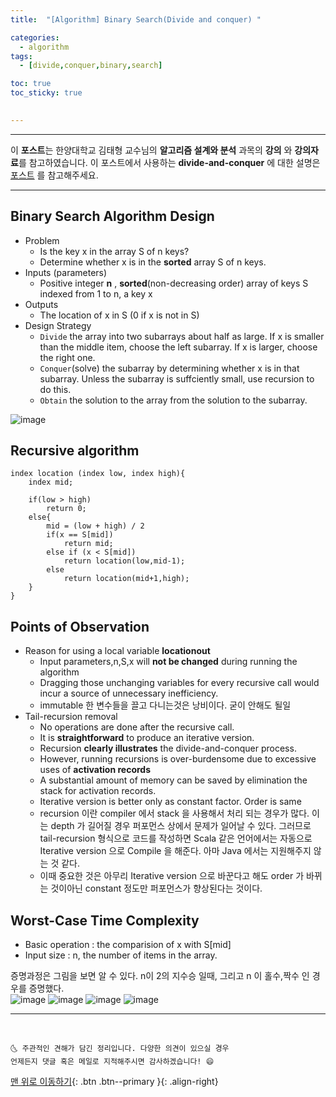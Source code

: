 ```yaml
---
title:  "[Algorithm] Binary Search(Divide and conquer) " 

categories:
  - algorithm
tags:
  - [divide,conquer,binary,search]

toc: true
toc_sticky: true
 

---
```


***
이 **포스트**는 한양대학교 김태형 교수님의 **알고리즘 설계와 분석** 과목의 **강의** 와 **강의자료**를 참고하였습니다.
이 포스트에서 사용하는 **divide-and-conquer** 에 대한 설명은 [포스트](https://chanhyukpark-tech.github.io/algorithm/Divide-and-conquer/) 를 참고해주세요.

***

## Binary Search Algorithm Design

- Problem
  - Is the key x in the array S of n keys?
  - Determine whether x is in the **sorted** array S of n keys.
- Inputs (parameters)
  - Positive integer **n** , **sorted**(non-decreasing order) array of keys S indexed from 1 to n, a key x
- Outputs
  - The location of x in S (0 if x is not in S)
- Design Strategy
  - `Divide` the array into two subarrays about half as large. If x is smaller than the middle item, choose the left subarray. If x is larger, choose the right one.
  - `Conquer`(solve) the subarray by determining whether x is in that subarray. Unless the subarray is suffciently small, use recursion to do this.
  - `Obtain` the solution to the array from the solution to the subarray.


![image](https://user-images.githubusercontent.com/69495129/135332624-bf356725-a061-47dd-9ab1-757caa227dbd.png)

## Recursive algorithm

```pseudocode
index location (index low, index high){
	index mid;
	
	if(low > high)
		return 0;
	else{
		mid = (low + high) / 2
		if(x == S[mid])
			return mid;
		else if (x < S[mid])
        	return location(low,mid-1);
        else
        	return location(mid+1,high);
	}	
}
```

## Points of Observation
- Reason for using a local variable **locationout**
  - Input parameters,n,S,x will **not be changed** during running the algorithm
  - Dragging those unchanging variables for every recursive call would incur a source of unnecessary inefficiency.
  - immutable 한 변수들을 끌고 다니는것은 낭비이다. 굳이 안해도 될일
- Tail-recursion removal
  - No operations are done after the recursive call.
  - It is **straightforward** to produce an iterative version.
  - Recursion **clearly illustrates** the divide-and-conquer process.
  - However, running recursions is over-burdensome due to excessive uses of **activation records**
  - A substantial amount of memory can be saved by elimination the stack for activation records.
  - Iterative version is better only as constant factor. Order is same
  - recursion 이란 compiler 에서 stack 을 사용해서 처리 되는 경우가 많다. 이는 depth 가 길어질 경우 퍼포먼스 상에서 문제가 일어날 수 있다. 그러므로 tail-recursion 형식으로 코드를 작성하면 Scala 같은 언어에서는 자동으로 Iterative version 으로 Compile 을 해준다.
    아마 Java 에서는 지원해주지 않는 것 같다. 
  - 이때 중요한 것은 아무리 Iterative version 으로 바꾼다고 해도 order 가 바뀌는 것이아닌 constant 정도만 퍼포먼스가 향상된다는 것이다.


## Worst-Case Time Complexity
- Basic operation : the comparision of x with S[mid]
- Input size : n, the number of items in the array.

증명과정은 그림을 보면 알 수 있다. n이 2의 지수승 일때, 그리고 n 이 홀수,짝수 인 경우를 증명했다.
<br>
![image](https://user-images.githubusercontent.com/69495129/135333726-65c4a906-ac7e-4be6-a7c2-ac870da5cdb4.png)
![image](https://user-images.githubusercontent.com/69495129/135333741-c0169d29-f6ec-4f21-a5c9-169ccec55a0a.png)
![image](https://user-images.githubusercontent.com/69495129/135333774-87470fa3-d585-43e5-b027-257d8df77d8c.png)
![image](https://user-images.githubusercontent.com/69495129/135333796-6df74242-7f32-4528-abf2-d9a3f415aa99.png)


*** 
<br>

    🌜 주관적인 견해가 담긴 정리입니다. 다양한 의견이 있으실 경우
    언제든지 댓글 혹은 메일로 지적해주시면 감사하겠습니다! 😄

[맨 위로 이동하기](#){: .btn .btn--primary }{: .align-right}

